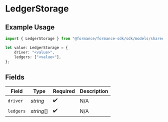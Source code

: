# LedgerStorage

## Example Usage

```typescript
import { LedgerStorage } from "@formance/formance-sdk/sdk/models/shared";

let value: LedgerStorage = {
    driver: "<value>",
    ledgers: ["<value>"],
};
```

## Fields

| Field              | Type               | Required           | Description        |
| ------------------ | ------------------ | ------------------ | ------------------ |
| `driver`           | *string*           | :heavy_check_mark: | N/A                |
| `ledgers`          | *string*[]         | :heavy_check_mark: | N/A                |